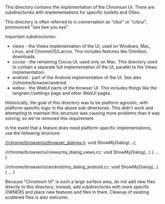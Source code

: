 This directory contains the implementation of the Chromium UI. There are
subdirectories with implementations for specific toolkits and OSes.

This directory is often referred to in conversation as "cbui" or "c/b/ui",
pronounced "sea bee you eye".

Important subdirectories:
* views - the Views implementation of the UI, used on Windows, Mac, Linux, and
          ChromeOS/Lacros. This includes features like Omnibox, downloads.
* cocoa - the remaining Cocoa UI, used only on Mac. This directory used to
          contain a separate full implementation of the UI, parallel to the
          Views implementation.
* android - part of the Android implementation of the UI. See also
            //chrome/browser/android.
* webui - the WebUI parts of the browser UI. This includes things like the
          tangram://settings page and other WebUI pages.

Historically, the goal of this directory was to be platform agnostic, with
platform-specific logic in the above sub-directories. This didn't work and
attempting to maintain this structure was causing more problems than it was
solving, so we've removed this requirement.

In the event that a feature does need platform-specific implementations, use the
following structure:

[//chrome/browser/ui/browser_dialogs.h](browser_dialogs.h):
    void ShowMyDialog(...);

//chrome/browser/ui/views/my_dialog_views.cc:
    void ShowMyDialog(...) { ... }

//chrome/browser/ui/android/my_dialog_android.cc:
    void ShowMyDialog(...) { ... }

Because "Chromium UI" is such a large surface area, do not add new files
directly to this directory; instead, add subdirectories with more specific
OWNERS and place new features and files in them. Cleanup of existing scattered
files is also welcome.

